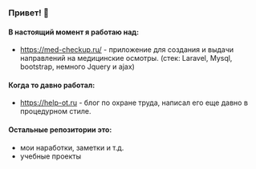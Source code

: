 ### Привет! :wave:
#### В настоящий момент я работаю над:
- https://med-checkup.ru/ - приложение для создания и выдачи направлений на медицинские осмотры. (стек: Laravel, Mysql, bootstrap, немного Jquery и ajax) 

#### Когда то давно работал: 
- https://help-ot.ru - блог по охране труда, написал его еще давно в процедурном стиле. 

#### Остальные репозитории это: 
- мои наработки, заметки и т.д.
- учебные проекты
